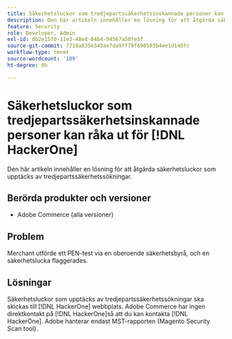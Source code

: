 ```yaml
---
title: Säkerhetsluckor som tredjepartssäkerhetsinskannade personer kan råka ut för [!DNL HackerOne]
description: Den här artikeln innehåller en lösning för att åtgärda säkerhetsluckor som upptäcks av tredjepartssäkerhetssökningar.
feature: Security
role: Developer, Admin
exl-id: db2e15f0-11e3-48ed-84b4-94567a50fe5f
source-git-commit: 7718a835e343ae7da9ff79f690503b4ee1d140fc
workflow-type: tm+mt
source-wordcount: '109'
ht-degree: 0%

---
```


# Säkerhetsluckor som tredjepartssäkerhetsinskannade personer kan råka ut för [!DNL HackerOne]

Den här artikeln innehåller en lösning för att åtgärda säkerhetsluckor som upptäcks av tredjepartssäkerhetssökningar.

## Berörda produkter och versioner

* Adobe Commerce (alla versioner)

## Problem

Merchant utförde ett PEN-test via en oberoende säkerhetsbyrå, och en säkerhetslucka flaggerades.

## Lösningar

Säkerhetsluckor som upptäcks av tredjepartssäkerhetssökningar ska skickas till [!DNL HackerOne] webbplats. Adobe Commerce har ingen direktkontakt på [!DNL HackerOne]så att du kan kontakta [!DNL HackerOne]. Adobe hanterar endast MST-rapporten (Magento Security Scan tool).
